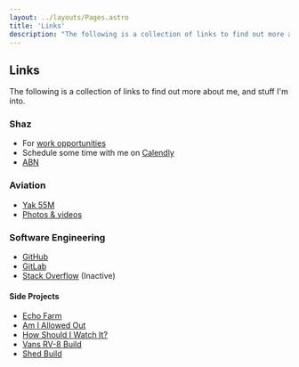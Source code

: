 ```yaml
---
layout: ../layouts/Pages.astro
title: 'Links'
description: "The following is a collection of links to find out more about me, and stuff I'm into."
---
```

## Links

The following is a collection of links to find out more about me, and stuff I'm into.

### Shaz

- For [work opportunities](https://gist.github.com/shaz-r/4bf59c1cb82bf258c35dd83bb63bd8ac)
- Schedule some time with me on [Calendly](https://calendly.com/shaz-r)
- [ABN](https://abr.business.gov.au/ABN/View?abn=84157751207)

### Aviation

- [Yak 55M]()
- [Photos & videos]()

### Software Engineering

- [GitHub](https://github.com/shaz-r)
- [GitLab](https://gitlab.com/shaz-r)
- [Stack Overflow](https://stackoverflow.com/users/843130/shaz-ravenswood) (Inactive)

#### Side Projects
- [Echo Farm](https://echo.farm)
- [Am I Allowed Out](https://amiallowedout.com)
- [How Should I Watch It?](https://howshouldIwatchit.com)
- [Vans RV-8 Build]()
- [Shed Build]()
